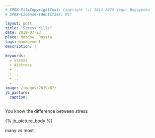 ```yaml
---
# SPDX-FileCopyrightText: Copyright (c) 2014-2025 Yegor Bugayenko
# SPDX-License-Identifier: MIT

layout: post
title: "Stress Kills"
date: 2019-07-23
place: Moscow, Russia
tags: management
description: |
  ...
keywords:
  - stress
  - distress
  - ..
  - ..
  - ..
  - ..
image: /images/2019/07/
jb_picture:
  caption:
---
```


You know the difference between stress

<!--more-->

{% jb_picture_body %}

many vs most
